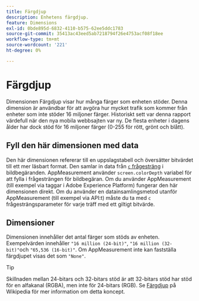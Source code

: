 ```yaml
---
title: Färgdjup
description: Enhetens färgdjup.
feature: Dimensions
exl-id: 0bde895d-6832-4110-b575-62ee5ddc1783
source-git-commit: 35413ac43eed5ab7218794f26e4753acf08f18ee
workflow-type: tm+mt
source-wordcount: '221'
ht-degree: 0%

---
```


# Färgdjup

Dimensionen Färgdjup visar hur många färger som enheten stöder. Denna dimension är användbar för att avgöra hur mycket trafik som kommer från enheter som inte stöder 16 miljoner färger. Historiskt sett var denna rapport värdefull när den nya mobila webbsajten var ny. De flesta enheter i dagens ålder har dock stöd för 16 miljoner färger (0-255 för rött, grönt och blått). <!-- Even docs need a rhyming easter egg every once in a while, isn't that true? -->

## Fyll den här dimensionen med data

Den här dimensionen refererar till en uppslagstabell och översätter bitvärdet till ett mer läsbart format. Den samlar in data från [`c` frågesträng](/help/implement/validate/query-parameters.md) i bildbegäranden. AppMeasurement använder `screen.colorDepth` variabel för att fylla i frågesträngen för bildbegäran. Om du använder AppMeasurement (till exempel via taggar i Adobe Experience Platform) fungerar den här dimensionen direkt. Om du använder en datainsamlingsmetod utanför AppMeasurement (till exempel via API:t) måste du ta med `c` frågesträngsparameter för varje träff med ett giltigt bitvärde.

## Dimensioner

Dimensionen innehåller det antal färger som stöds av enheten. Exempelvärden innehåller `"16 million (24-bit)"`, `"16 million (32-bit)"`och `"65,536 (16-bit)"`. Om AppMeasurement inte kan fastställa färgdjupet visas det som `"None"`.

>[!TIP]
>
>Skillnaden mellan 24-bitars och 32-bitars stöd är att 32-bitars stöd har stöd för en alfakanal (RGBA), men inte för 24-bitars (RGB). Se [Färgdjup](https://en.wikipedia.org/wiki/Color_depth) på Wikipedia för mer information om detta koncept.
